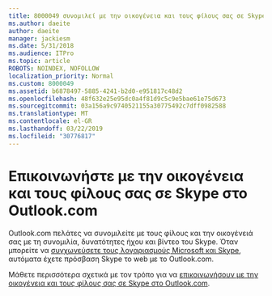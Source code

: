 ```yaml
---
title: 8000049 συνομιλεί με την οικογένεια και τους φίλους σας σε Skype στο Outlook.com
ms.author: daeite
author: daeite
manager: jackiesm
ms.date: 5/31/2018
ms.audience: ITPro
ms.topic: article
ROBOTS: NOINDEX, NOFOLLOW
localization_priority: Normal
ms.custom: 8000049
ms.assetid: b6878497-5885-4241-b2d0-e951817c48d2
ms.openlocfilehash: 48f632e25e95dc0a4f81d9c5c9e5bae61e75d673
ms.sourcegitcommit: 03a156a9c9740521155a30775492c7dff0982588
ms.translationtype: MT
ms.contentlocale: el-GR
ms.lasthandoff: 03/22/2019
ms.locfileid: "30776817"
---
```

# <a name="talk-to-family-and-friends-on-skype-in-outlookcom"></a>Επικοινωνήστε με την οικογένεια και τους φίλους σας σε Skype στο Outlook.com

Outlook.com πελάτες να συνομιλείτε με τους φίλους και την οικογένειά σας με τη συνομιλία, δυνατότητες ήχου και βίντεο του Skype. Όταν μπορείτε να [συγχωνεύσετε τους λογαριασμούς Microsoft και Skype](https://go.microsoft.com/fwlink/p/?linkid=2001101&amp;clcid=0x409), αυτόματα έχετε πρόσβαση Skype το web με το Outlook.com.
  
Μάθετε περισσότερα σχετικά με τον τρόπο για να [επικοινωνήσουν με την οικογένεια και τους φίλους σας σε Skype στο Outlook.com](https://go.microsoft.com/fwlink/p/?linkid=2001407&amp;clcid=0x409).
  

